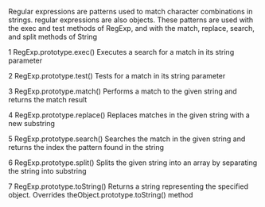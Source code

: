 Regular expressions are patterns used to match character combinations in strings.
regular expressions are also objects. 
These patterns are used with the exec and test methods of RegExp, and with the match, replace, search, and split methods of String


1 RegExp.prototype.exec()
Executes a search for a match in its string parameter

2	RegExp.prototype.test()
Tests for a match in its string parameter

3	RegExp.prototype.match()
Performs a match to the given string and returns the match result

4	RegExp.prototype.replace()
Replaces matches in the given string with a new substring

5	RegExp.prototype.search()
Searches the match in the given string and returns the index the pattern found in the string

6	RegExp.prototype.split()
Splits the given string into an array by separating the string into substring

7	RegExp.prototype.toString()
Returns a string representing the specified object. Overrides theObject.prototype.toString() method